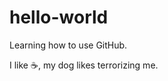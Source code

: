 hello-world
===========

Learning how to use GitHub.

I like :coffee:, my dog likes terrorizing me.
